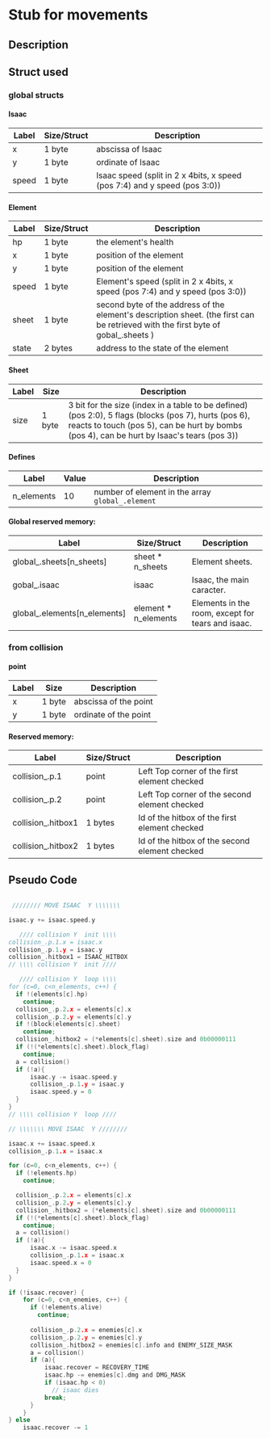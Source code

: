 # Stub for movements

## Description

## Struct used

### global structs

#### Isaac

| Label | Size/Struct | Description |
| ----- | ---- | ----------- |
| x | 1 byte | abscissa of Isaac |
| y | 1 byte | ordinate of Isaac |
| speed | 1 byte | Isaac speed (split in 2 x 4bits, x speed (pos 7:4) and y speed (pos 3:0)) |

#### Element

| Label | Size/Struct | Description |
| ----- | ---- | ----------- |
| hp | 1 byte | the element's health |
| x | 1 byte | position of the element |
| y | 1 byte | position of the element |
| speed | 1 byte | Element's speed (split in 2 x 4bits, x speed (pos 7:4) and y speed (pos 3:0)) |
| sheet | 1 byte | second byte of the address of the element's description sheet. (the first can be retrieved with the first byte of gobal_.sheets ) |
| state | 2 bytes | address to the state of the element |

#### Sheet

| Label | Size | Description |
| ----- | ---- | ----------- |
| size | 1 byte | 3 bit for the size (index in a table to be defined) (pos 2:0), 5 flags (blocks (pos 7), hurts (pos 6), reacts to touch (pos 5), can be hurt by bombs (pos 4), can be hurt by Isaac's tears (pos 3)) |

#### Defines

| Label | Value | Description |
| ----- | ----- | ----------- |
| n_elements | 10 | number of element in the array `global_.element` |

#### Global reserved memory:

| Label | Size/Struct |  Description  |
| ------------- | ---------- | ----------- |
| global_.sheets[n_sheets]         | sheet * n_sheets   | Element sheets.           |
| gobal_.isaac                   | isaac               | Isaac, the main caracter. |
| global_.elements[n_elements]    | element * n_elements | Elements in the room, except for tears and isaac. |

### from collision

#### point

| Label | Size |  Description  |
| ------------- | ---------- | ----------- |
| x | 1 byte | abscissa of the point |
| y | 1 byte | ordinate of the point |

#### Reserved memory:

| Label | Size/Struct |  Description  |
| ------------- | ---------- | ----------- |
| collision_.p.1 | point | Left Top corner of the first element checked |
| collision_.p.2 | point | Left Top corner of the second element checked |
| collision_.hitbox1| 1 bytes| Id of the hitbox of the first element checked |
| collision_.hitbox2| 1 bytes| Id of the hitbox of the second element checked |

## Pseudo Code

~~~C

 //////// MOVE ISAAC  Y \\\\\\\

isaac.y += isaac.speed.y

   //// collision Y  init \\\\
collision_.p.1.x = isaac.x
collision_.p.1.y = isaac.y
collision_.hitbox1 = ISAAC_HITBOX
// \\\\ collision Y  init ////

   //// collision Y  loop \\\\
for (c=0, c<n_elements, c++) {
  if !(elements[c].hp)
    continue;
  collision_.p.2.x = elements[c].x
  collision_.p.2.y = elements[c].y
  if !(block(elements[c].sheet)
    continue;
  collision_.hitbox2 = (*elements[c].sheet).size and 0b00000111
  if (!(*elements[c].sheet).block_flag)
    continue;
  a = collision()
  if (!a){
      isaac.y -= isaac.speed.y
      collision_.p.1.y = isaac.y
      isaac.speed.y = 0
  }
}
// \\\\ collision Y  loop ////

// \\\\\\\ MOVE ISAAC  Y ////////

isaac.x += isaac.speed.x
collision_.p.1.x = isaac.x

for (c=0, c<n_elements, c++) {
  if (!elements.hp)
    continue;

  collision_.p.2.x = elements[c].x
  collision_.p.2.y = elements[c].y
  collision_.hitbox2 = (*elements[c].sheet).size and 0b00000111
  if (!(*elements[c].sheet).block_flag)
    continue;
  a = collision()
  if (!a){
      isaac.x -= isaac.speed.x
      collision_.p.1.x = isaac.x
      isaac.speed.x = 0
  }
}

if (!isaac.recover) {
    for (c=0, c<n_enemies, c++) {
      if (!elements.alive)
        continue;
    
      collision_.p.2.x = enemies[c].x
      collision_.p.2.y = enemies[c].y
      collision_.hitbox2 = enemies[c].info and ENEMY_SIZE_MASK
      a = collision()
      if (a){
          isaac.recover = RECOVERY_TIME
          isaac.hp -= enemies[c].dmg and DMG_MASK
          if (isaac.hp < 0)
            // isaac dies
          break;
      }
    }
} else
    isaac.recover -= 1

~~~
